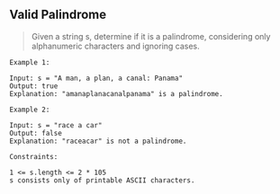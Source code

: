 ## Valid Palindrome

> Given a string s, determine if it is a palindrome, considering only alphanumeric characters and ignoring cases.

 
```
Example 1:

Input: s = "A man, a plan, a canal: Panama"
Output: true
Explanation: "amanaplanacanalpanama" is a palindrome.
```
```
Example 2:

Input: s = "race a car"
Output: false
Explanation: "raceacar" is not a palindrome.
```
 
```
Constraints:

1 <= s.length <= 2 * 105
s consists only of printable ASCII characters.
```
